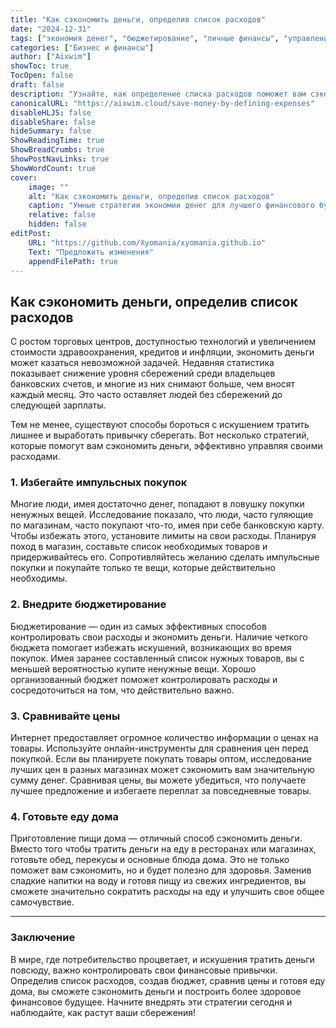 ```yaml
---
title: "Как сэкономить деньги, определив список расходов"
date: "2024-12-31"
tags: ["экономия денег", "бюджетирование", "личные финансы", "управление деньгами"]
categories: ["Бизнес и финансы"]
author: ["Aixwim"]
showToc: true
TocOpen: false
draft: false
description: "Узнайте, как определение списка расходов поможет вам сэкономить деньги и принимать более разумные решения о покупках в мире, ориентированном на потребление."
canonicalURL: "https://aixwim.cloud/save-money-by-defining-expenses"
disableHLJS: false
disableShare: false
hideSummary: false
ShowReadingTime: true
ShowBreadCrumbs: true
ShowPostNavLinks: true
ShowWordCount: true
cover:
    image: ""
    alt: "Как сэкономить деньги, определив список расходов"
    caption: "Умные стратегии экономии денег для лучшего финансового будущего."
    relative: false
    hidden: false
editPost:
    URL: "https://github.com/Xyomania/xyomania.github.io"
    Text: "Предложить изменения"
    appendFilePath: true
---
```


## Как сэкономить деньги, определив список расходов

С ростом торговых центров, доступностью технологий и увеличением стоимости здравоохранения, кредитов и инфляции, экономить деньги может казаться невозможной задачей. Недавняя статистика показывает снижение уровня сбережений среди владельцев банковских счетов, и многие из них снимают больше, чем вносят каждый месяц. Это часто оставляет людей без сбережений до следующей зарплаты.

Тем не менее, существуют способы бороться с искушением тратить лишнее и выработать привычку сберегать. Вот несколько стратегий, которые помогут вам сэкономить деньги, эффективно управляя своими расходами.

### **1. Избегайте импульсных покупок**

Многие люди, имея достаточно денег, попадают в ловушку покупки ненужных вещей. Исследование показало, что люди, часто гуляющие по магазинам, часто покупают что-то, имея при себе банковскую карту. Чтобы избежать этого, установите лимиты на свои расходы. Планируя поход в магазин, составьте список необходимых товаров и придерживайтесь его. Сопротивляйтесь желанию сделать импульсные покупки и покупайте только те вещи, которые действительно необходимы.

### **2. Внедрите бюджетирование**

Бюджетирование — один из самых эффективных способов контролировать свои расходы и экономить деньги. Наличие четкого бюджета помогает избежать искушений, возникающих во время покупок. Имея заранее составленный список нужных товаров, вы с меньшей вероятностью купите ненужные вещи. Хорошо организованный бюджет поможет контролировать расходы и сосредоточиться на том, что действительно важно.

### **3. Сравнивайте цены**

Интернет предоставляет огромное количество информации о ценах на товары. Используйте онлайн-инструменты для сравнения цен перед покупкой. Если вы планируете покупать товары оптом, исследование лучших цен в разных магазинах может сэкономить вам значительную сумму денег. Сравнивая цены, вы можете убедиться, что получаете лучшее предложение и избегаете переплат за повседневные товары.

### **4. Готовьте еду дома**

Приготовление пищи дома — отличный способ сэкономить деньги. Вместо того чтобы тратить деньги на еду в ресторанах или магазинах, готовьте обед, перекусы и основные блюда дома. Это не только поможет вам сэкономить, но и будет полезно для здоровья. Заменив сладкие напитки на воду и готовя пищу из свежих ингредиентов, вы сможете значительно сократить расходы на еду и улучшить свое общее самочувствие.

---

### **Заключение**

В мире, где потребительство процветает, и искушения тратить деньги повсюду, важно контролировать свои финансовые привычки. Определив список расходов, создав бюджет, сравнив цены и готовя еду дома, вы сможете сэкономить деньги и построить более здоровое финансовое будущее. Начните внедрять эти стратегии сегодня и наблюдайте, как растут ваши сбережения!
